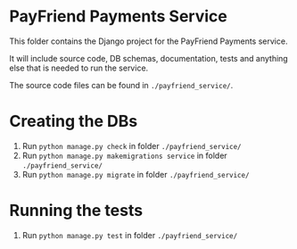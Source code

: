 # PayFriend Payments Service
This folder contains the Django project for the PayFriend Payments service.

It will include source code, DB schemas, documentation, tests and anything else that is needed to run the service.

The source code files can be found in `./payfriend_service/`.

# Creating the DBs
1. Run `python manage.py check` in folder `./payfriend_service/`
2. Run `python manage.py makemigrations service` in folder `./payfriend_service/`
3. Run `python manage.py migrate` in folder `./payfriend_service/`

# Running the tests
1. Run `python manage.py test` in folder `./payfriend_service/`
